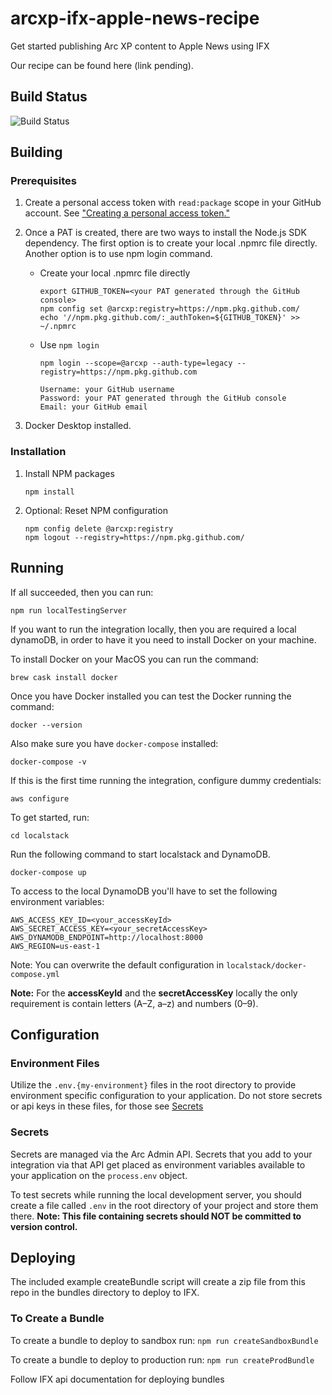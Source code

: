 # arcxp-ifx-apple-news-recipe

Get started publishing Arc XP content to Apple News using IFX

Our recipe can be found here (link pending).

## Build Status

![Build Status](https://codebuild.us-east-1.amazonaws.com/badges?uuid=eyJlbmNyeXB0ZWREYXRhIjoiWlhsRUhBTURubTVDeFcrVDljT3NVRHE1bkdxdkZQT2RJbG1TQ0RLaTl0NXJmVkR5QUF6MmJIR3BSaTR4YWZXcUZtalJoQUY2MnRSc0cyZVFqcUVvVGV3PSIsIml2UGFyYW1ldGVyU3BlYyI6IjBhVWo4L0tsL1hkS29pYnQiLCJtYXRlcmlhbFNldFNlcmlhbCI6MX0%3D&branch=main)

## Building

### Prerequisites

1. Create a personal access token with `read:package` scope in your GitHub account. See [&#34;Creating a personal access token.&#34;](https://docs.github.com/en/enterprise-server@3.4/authentication/keeping-your-account-and-data-secure/creating-a-personal-access-token)
2. Once a PAT is created, there are two ways to install the Node.js SDK dependency. The first option is to create your local .npmrc file directly. Another option is to use npm login command.

   - Create your local .npmrc file directly
     ```
     export GITHUB_TOKEN=<your PAT generated through the GitHub console>
     npm config set @arcxp:registry=https://npm.pkg.github.com/
     echo '//npm.pkg.github.com/:_authToken=${GITHUB_TOKEN}' >> ~/.npmrc
     ```
   - Use `npm login`
     ```
     npm login --scope=@arcxp --auth-type=legacy --registry=https://npm.pkg.github.com

     Username: your GitHub username
     Password: your PAT generated through the GitHub console
     Email: your GitHub email
     ```
3. Docker Desktop installed.

### Installation
1. Install NPM packages
   ```
   npm install
   ```
2. Optional: Reset NPM configuration
   ```
   npm config delete @arcxp:registry
   npm logout --registry=https://npm.pkg.github.com/
   ```

## Running

If all succeeded, then you can run:
```
npm run localTestingServer
```

If you want to run the integration locally, then you are required a local dynamoDB, in order to have it you need to install Docker on your machine.

To install Docker on your MacOS you can run the command:
```
brew cask install docker
```

Once you have Docker installed you can test the Docker running the command:
```
docker --version
```

Also make sure you have `docker-compose` installed:
```
docker-compose -v
```

If this is the first time running the integration, configure dummy credentials:
```
aws configure
```

To get started, run:
```
cd localstack
```

Run the following command to start localstack and DynamoDB.

```
docker-compose up
```

To access to the local DynamoDB you'll have to set the following environment variables:
```
AWS_ACCESS_KEY_ID=<your_accessKeyId>
AWS_SECRET_ACCESS_KEY=<your_secretAccessKey>
AWS_DYNAMODB_ENDPOINT=http://localhost:8000
AWS_REGION=us-east-1
```

Note: You can overwrite the default configuration in `localstack/docker-compose.yml`

**Note:** For the **accessKeyId** and the **secretAccessKey** locally the only requirement is contain letters (A–Z, a–z) and numbers (0–9).

## Configuration

### Environment Files

Utilize the `.env.{my-environment}` files in the root directory to provide environment specific
configuration to your application. Do not store secrets or api keys in these files, for those see [Secrets](#secrets)

### Secrets

Secrets are managed via the Arc Admin API. Secrets that you add to your integration via that API get placed as environment variables available to your application on the `process.env` object.

To test secrets while running the local development server, you should create a file called `.env` in
the root directory of your project and store them there. **Note: This file containing secrets should NOT be committed to version control.**

## Deploying

The included example createBundle script will create a zip file from this repo in the bundles directory to deploy to IFX.

### To Create a Bundle

To create a bundle to deploy to sandbox run:
`npm run createSandboxBundle` 

To create a bundle to deploy to production run:
`npm run createProdBundle` 

Follow IFX api documentation for deploying bundles
